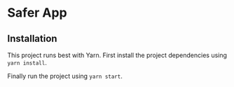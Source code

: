 # Safer App

## Installation
This project runs best with Yarn. First install the project dependencies using `yarn install`.

Finally run the project using `yarn start`.
